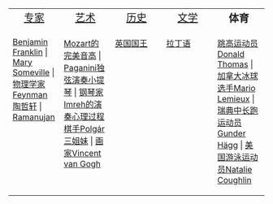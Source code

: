 <table>
<tr valign="top" align="center">
    <td width="20%">
    <a style="font-size:20px", href="#/引用/人物/专家/">专家</a>
    </td>
    <td width="20%">
    <a style="font-size:20px", href="#/引用/人物/艺术/">艺术</a>
    </td>
    <td width="20%">
    <a style="font-size:20px", href="#/引用/人物/历史/">历史</a>
    </td>
    <td width="20%">
    <a style="font-size:20px", href="#/引用/人物/文学/">文学</a>
    </td>
    <td width="20%" style="font-size:20px"><b>体育</b>
    </td>
</tr>
<tr valign="top">
    <td width="20%">
    <p>
    <a href="#/引用/人物/专家/Benjamin-Franklin.md">Benjamin Franklin</a> | <a href="#/引用/人物/专家/Mary-Someville.md">Mary Someville</a> | <a href="#/引用/人物/专家/物理学家Feynman.md">物理学家Feynman</a><br/>
    <a href="#/引用/人物/专家/数学/陶哲轩.md">陶哲轩</a> | <a href="#/引用/人物/专家/数学/Ramanujan.md">Ramanujan</a><br/>
    </p>
    </td>
    <td width="20%">
    <p>
    <a href="#/引用/人物/艺术/Mozart的完美音高.md">Mozart的完美音高</a> | <a href="#/引用/人物/艺术/Paganini独弦演奏小提琴.md">Paganini独弦演奏小提琴</a> | <a href="https://izydplk815.feishu.cn/docx/doxcnAt9aqTXrDbbdHHxvtDSNTG">钢琴家Imreh的演奏心理过程</a><br/>
    <a href="#/引用/人物/艺术/棋手Polgár三姐妹.md">棋手Polgár三姐妹</a> | <a href="#/引用/人物/艺术/画家Vincent-van-Gogh.md">画家Vincent van Gogh</a><br/>
    </p>
    </td>
    <td width="20%">
    <p>
    <a href="#/引用/人物/历史/英国国王.md">英国国王</a><br/>
    </p>
    </td>
    <td width="20%">
    <p>
    <a href="#/引用/人物/文学/拉丁语.md">拉丁语</a><br/>
    </p>
    </td>
    <td width="20%">
    <p>
    <a href="https://izydplk815.feishu.cn/docx/doxcngEe9C1nlM9hvtbqDgltmPb">跳高运动员Donald Thomas</a> | <a href="https://izydplk815.feishu.cn/docx/doxcniqg1dDgmlOygGVvKXIBKpL">加拿大冰球选手Mario Lemieux</a> | <a href="https://yamaeye.netlify.app/2022-06-05/%E8%B5%84%E6%96%99/%E4%BA%BA%E7%89%A9/%E7%91%9E%E5%85%B8%E4%B8%AD%E9%95%BF%E8%B7%91%E8%BF%90%E5%8A%A8%E5%91%98Gunder-H%C3%A4gg/">瑞典中长跑运动员Gunder Hägg</a> | <a href="https://izydplk815.feishu.cn/docx/doxcn1YhkUQqdBnsz6FgZUK7Rle">美国游泳运动员Natalie Coughlin</a><br/>
    </p>
    </td>
</tr>
</table>